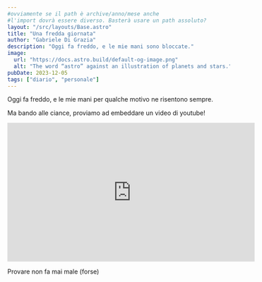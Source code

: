 ```yaml
---
#ovviamente se il path è archive/anno/mese anche
#l'import dovrà essere diverso. Basterà usare un path assoluto?
layout: "/src/layouts/Base.astro"
title: "Una fredda giornata"
author: "Gabriele Di Grazia"
description: "Oggi fa freddo, e le mie mani sono bloccate."
image:
  url: "https://docs.astro.build/default-og-image.png"
  alt: "The word “astro” against an illustration of planets and stars."
pubDate: 2023-12-05
tags: ["diario", "personale"]
---
```


Oggi fa freddo, e le mie mani per qualche motivo ne risentono sempre.

Ma bando alle ciance, proviamo ad embeddare un video di youtube!

<iframe width="560" height="315" src="https://www.youtube.com/embed/EDVzflFXv_k?si=awSPK91g0xG9ERCX" title="YouTube video player" frameborder="0" allow="accelerometer; autoplay; clipboard-write; encrypted-media; gyroscope; picture-in-picture; web-share" allowfullscreen></iframe>

Provare non fa mai male (forse)